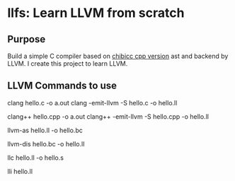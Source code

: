 # llfs: Learn LLVM from scratch

## Purpose
Build a simple C compiler based on [chibicc cpp version](https://github.com/bigconvience/chibicc_cpp/tree/cpp_version) ast and backend by LLVM. I create this project to learn LLVM.

## LLVM Commands to use
clang hello.c -o a.out
clang -emit-llvm -S hello.c -o hello.ll

clang++ hello.cpp -o a.out
clang++ -emit-llvm -S hello.cpp -o hello.ll

llvm-as hello.ll -o hello.bc

llvm-dis hello.bc -o hello.ll

llc hello.ll -o hello.s

lli hello.ll
